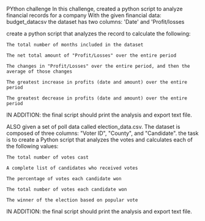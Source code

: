 PYthon challenge
In this challenge, created a python script to analyze financial records for a company
With the given financial data: budget_datacsv
the dataset has two columns: 'Date' and 'Profit/losses

create a python script that analyzes the record to calculate the following: 

    The total number of months included in the dataset

    The net total amount of "Profit/Losses" over the entire period

    The changes in "Profit/Losses" over the entire period, and then the average of those changes

    The greatest increase in profits (date and amount) over the entire period

    The greatest decrease in profits (date and amount) over the entire period

IN ADDITION: the final script should print the analysis and export text file.

ALSO given a set of poll data called election_data.csv. The dataset is composed of three columns: "Voter ID", "County", and "Candidate". the task is to create a Python script that analyzes the votes and calculates each of the following values:


    The total number of votes cast

    A complete list of candidates who received votes

    The percentage of votes each candidate won

    The total number of votes each candidate won

    The winner of the election based on popular vote
    
IN ADDITION: the final script should print the analysis and export text file.
